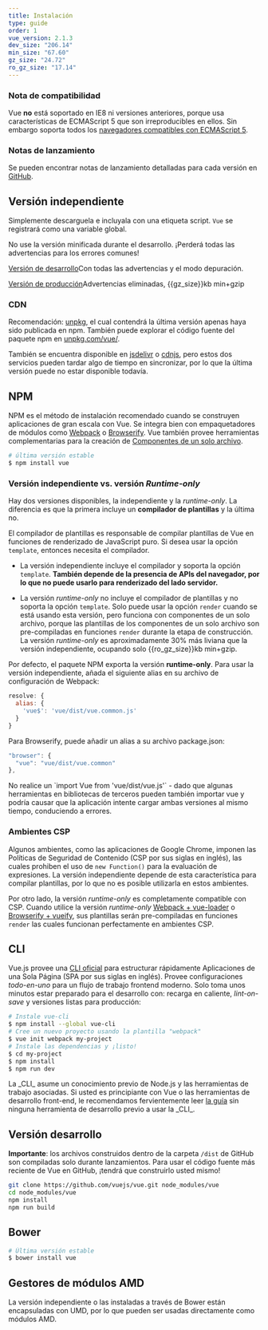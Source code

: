 ```yaml
---
title: Instalación
type: guide
order: 1
vue_version: 2.1.3
dev_size: "206.14"
min_size: "67.60"
gz_size: "24.72"
ro_gz_size: "17.14"
---
```


### Nota de compatibilidad

Vue **no** está soportado en IE8 ni versiones anteriores, porque usa características de ECMAScript 5 que son irreproducibles en ellos. Sin embargo soporta todos los [navegadores compatibles con ECMAScript 5](http://caniuse.com/#feat=es5).

### Notas de lanzamiento

Se pueden encontrar notas de lanzamiento detalladas para cada versión en [GitHub](https://github.com/vuejs/vue/releases).

## Versión independiente

Simplemente descarguela e incluyala con una etiqueta script. `Vue` se registrará como una variable global.

<p class="tip">No use la versión minificada durante el desarrollo. ¡Perderá todas las advertencias para los errores comunes!</p>

<div id="downloads">
<a class="button" href="/js/vue.js" download>Versión de desarrollo</a><span class="light info">Con todas las advertencias y el modo depuración.</span>

<a class="button" href="/js/vue.min.js" download>Versión de producción</a><span class="light info">Advertencias eliminadas, {{gz_size}}kb min+gzip</span>
</div>

### CDN

Recomendación: [unpkg](https://unpkg.com/vue/dist/vue.js), el cual contendrá la última versión apenas haya sido publicada en npm. También puede explorar el código fuente del paquete npm en [unpkg.com/vue/](https://unpkg.com/vue/).

También se encuentra disponible en [jsdelivr](//cdn.jsdelivr.net/vue/{{vue_version}}/vue.js) o [cdnjs](//cdnjs.cloudflare.com/ajax/libs/vue/{{vue_version}}/vue.js), pero estos dos servicios pueden tardar algo de tiempo en sincronizar, por lo que la última versión puede no estar disponible todavía.

## NPM

NPM es el método de instalación recomendado cuando se construyen aplicaciones de gran escala con Vue. Se integra bien con empaquetadores de módulos como [Webpack](http://webpack.github.io/) o [Browserify](http://browserify.org/). Vue también provee herramientas complementarias para la creación de [Componentes de un solo archivo](single-file-components.html).

``` bash
# última versión estable
$ npm install vue
```
### Versión independiente vs. versión _Runtime-only_

Hay dos versiones disponibles, la independiente y la _runtime-only_. La diferencia es que la primera incluye un **compilador de plantillas** y la última no.

El compilador de plantillas es responsable de compilar plantillas de Vue en funciones de renderizado de JavaScript puro. Si desea usar la opción `template`, entonces necesita el compilador.

- La versión independiente incluye el compilador y soporta la opción `template`. **También depende de la presencia de APIs del navegador, por lo que no puede usarlo para renderizado del lado servidor.**

- La versión _runtime-only_ no incluye el compilador de plantillas y no soporta la opción `template`. Solo puede usar la opción `render` cuando se está usando esta versión, pero funciona con componentes de un solo archivo, porque las plantillas de los componentes de un solo archivo son pre-compiladas en funciones `render` durante la etapa de construcción. La versión _runtime-only_ es aproximadamente 30% más liviana que la versión independiente, ocupando solo {{ro_gz_size}}kb min+gzip.

Por defecto, el paquete NPM exporta la versión **runtime-only**. Para usar la versión independiente, añada el siguiente alias en su archivo de configuración de Webpack:

``` js
resolve: {
  alias: {
    'vue$': 'vue/dist/vue.common.js'
  }
}
```

Para Browserify, puede añadir un alias a su archivo package.json:

``` js
"browser": {
  "vue": "vue/dist/vue.common"
},
```

<p class="tip">No realice un `import Vue from 'vue/dist/vue.js'` - dado que algunas herramientas en bibliotecas de terceros pueden también importar vue y podría causar que la aplicación intente cargar ambas versiones al mismo tiempo, conduciendo a errores.</p>

### Ambientes CSP

Algunos ambientes, como las aplicaciones de Google Chrome, imponen las Políticas de Seguridad de Contenido (CSP por sus siglas en inglés), las cuales prohiben el uso de `new Function()` para la evaluación de expresiones. La versión independiente depende de esta característica para compilar plantillas, por lo que no es posible utilizarla en estos ambientes.

Por otro lado, la versión _runtime-only_ es completamente compatible con CSP. Cuando utilice la versión _runtime-only_ [Webpack + vue-loader](https://github.com/vuejs-templates/webpack-simple) o [Browserify + vueify](https://github.com/vuejs-templates/browserify-simple), sus plantillas serán pre-compiladas en funciones `render` las cuales funcionan perfectamente en ambientes CSP.

## CLI

Vue.js provee una [CLI oficial](https://github.com/vuejs/vue-cli) para estructurar rápidamente Aplicaciones de una Sola Página (SPA por sus siglas en inglés). Provee configuraciones _todo-en-uno_ para un flujo de trabajo frontend moderno. Solo toma unos minutos estar preparado para el desarrollo con: recarga en caliente, _lint-on-save_ y versiones listas para producción:

``` bash
# Instale vue-cli
$ npm install --global vue-cli
# Cree un nuevo proyecto usando la plantilla "webpack"
$ vue init webpack my-project
# Instale las dependencias y ¡listo!
$ cd my-project
$ npm install
$ npm run dev
```

<p class="tip">La _CLI_ asume un conocimiento previo de Node.js y las herramientas de trabajo asociadas. Si usted es principiante con Vue o las herramientas de desarrollo front-end, le recomendamos fervientemente leer <a href="./">la guía</a> sin ninguna herramienta de desarrollo previo a usar la _CLI_.</p>

## Versión desarrollo

**Importante**: los archivos construidos dentro de la carpeta `/dist` de GitHub son compiladas solo durante lanzamientos. Para usar el código fuente más reciente de Vue en GitHub, ¡tendrá que construirlo usted mismo!

``` bash
git clone https://github.com/vuejs/vue.git node_modules/vue
cd node_modules/vue
npm install
npm run build
```

## Bower

``` bash
# Última versión estable
$ bower install vue
```

## Gestores de módulos AMD

La versión independiente o las instaladas a través de Bower están encapsuladas con UMD, por lo que pueden ser usadas directamente como módulos AMD.
